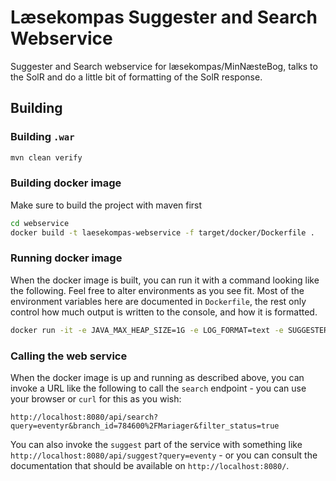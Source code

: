 # Læsekompas Suggester and Search Webservice

Suggester and Search webservice for læsekompas/MinNæsteBog, talks to the SolR and do a little bit of formatting of the SolR response.

## Building

### Building `.war`

```bash
mvn clean verify
```

### Building docker image

Make sure to build the project with maven first

```bash
cd webservice
docker build -t laesekompas-webservice -f target/docker/Dockerfile .
```

### Running docker image

When the docker image is built, you can run it with a command looking like the following. Feel free to alter environments as you see fit. Most of the environment variables here are documented in ```Dockerfile```, the rest only control how much output is written to the console, and how it is formatted.

```bash
docker run -it -e JAVA_MAX_HEAP_SIZE=1G -e LOG_FORMAT=text -e SUGGESTER_SOLR_URL=http://laesekompas-suggester-laesekompas-solr-3-service.os-externals-staging.svc.cloud.dbc.dk:8983 -e SOLR_APPID=nots-laptop-laesekompas-solr-appId -e COREPO_SOLR_URL=http://cisterne-solr.dbc.dk:8986/ -e LOG_LEVEL=debug -p 8080:8080 laesekompas-webservice
```

### Calling the web service

When the docker image is up and running as described above, you can invoke a URL like the following to call the ```search``` endpoint - you can use your browser or ```curl``` for this as you wish:

```
http://localhost:8080/api/search?query=eventyr&branch_id=784600%2FMariager&filter_status=true
```

You can also invoke the ```suggest``` part of the service with something like ```http://localhost:8080/api/suggest?query=eventy``` - or you can consult the documentation that should be available on ```http://localhost:8080/```.
